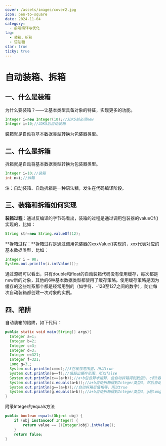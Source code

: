 ```yaml
---
cover: /assets/images/cover2.jpg
icon: pen-to-square
date: 2024-11-04
category:
  - 前端编译与优化
tag:
  - 装箱、拆箱
  - 语法糖
star: true
ticky: true
---
```

# 自动装箱、拆箱

## 一、什么是装箱

为什么要装箱？——让基本类型具备对象的特征，实现更多的功能。

```java
Integer i=new Integer(10);//JDK5前必须new
Integer i=10;//JDK5后自动装箱
```

装箱就是自动将基本数据类型转换为包装器类型。

## 二、什么是拆箱

拆箱就是自动将基本数据类型转换为包装器类型。

```java
Integer i=10;//装箱
int n=i;//拆箱
```

注：自动装箱、自动拆箱是一种语法糖，发生在代码编译阶段。

## 三、装箱和拆箱如何实现

**装箱过程**：通过反编译的字节码看出，装箱的过程是通过调用包装器的valueOf()实现的，比如：

```java
String str=new String.valueOf(12);
```

**拆箱过程：**拆箱过程是通过调用包装器的xxxValue()实现的，xxx代表对应的基本数据类型，比如：

```java
Integer i = 90;
System.out.println(i.intValue());
```

通过源码可以看出，只有double和float的自动装箱代码没有使用缓存，每次都是new新的对象，其他的6种基本数据类型都使用了缓存策略。使用缓存策略是因为缓存的这些堆系那个都是经常用到的（如字符、-128至127之间的数字），防止每次自动装箱都创建一次对象的实例。

## 四、陷阱

自动装箱的陷阱，如下代码：

```java
public static void main(String[] args){
  Integer a=1;
  Integer b=2;
  Integer c=3;
  Integer d=3;
  Integer e=321;
  Integer f=321;
  Long g=3L;
  System.out.println(c==d);//3在缓存范围里，所以true
  System.out.println(e==f);//值超出缓存范围，所以false
  System.out.println(c==(a+b));//a+b包含算术运算，会自动拆箱得到数值3，c和3数值相等，所以true
  System.out.println(c.equals(a+b));//a+b自动拆箱得到Integer类型3，然后自动装箱成为equals里的对象，它和c相同，所以true
  System.out.println(g==(a+b));//自动拆箱后值相等，所以true
  System.out.println(g.equals(a+b));//a+b自动拆箱得到Integer类型3，g是Long类型，equals所以false
}
```

附录Integer的equals方法

```java
public boolean equals(Object obj) {
    if (obj instanceof Integer) {
        return value == ((Integer)obj).intValue();
    }
    return false;
}
```


